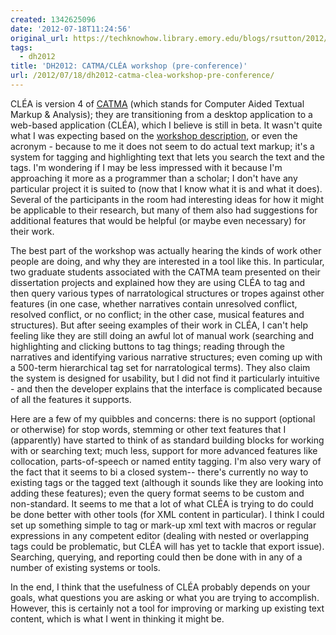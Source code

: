 ```yaml
---
created: 1342625096
date: '2012-07-18T11:24:56'
original_url: https://techknowhow.library.emory.edu/blogs/rsutton/2012/07/18/dh2012-catma-clea-workshop-pre-conference
tags:
  - dh2012
title: 'DH2012: CATMA/CLÉA workshop (pre-conference)'
url: /2012/07/18/dh2012-catma-clea-workshop-pre-conference/
---
```



CLÉA is version 4 of [CATMA](http://www.catma.de/) (which stands for Computer Aided Textual Markup &amp; Analysis); they are transitioning from a desktop application to a web-based application (CLÉA), which I believe is still in beta.  It wasn't quite what I was expecting based on the [workshop description](http://www.dh2012.uni-hamburg.de/conference/programme/pre-conference-workshops/), or even the acronym - because to me it does not seem to do actual text markup; it's a system for tagging and highlighting text that lets you search the text and the tags.  I'm wondering if I may be less impressed with it because I'm approaching it more as a programmer than a scholar; I don't have any particular project it is suited to (now that I know what it is and what it does).  Several of the participants in the room had interesting ideas for how it might be applicable to their research, but many of them also had suggestions for additional features that would be helpful (or maybe even necessary) for their work.

The best part of the workshop was actually hearing the kinds of work other people are doing, and why they are interested in a tool like this.  In particular, two graduate students associated with the CATMA team presented on their dissertation projects and explained how they are using CLÉA to tag and then query various types of narratological structures or tropes against other features (in one case, whether narratives contain unresolved conflict, resolved conflict, or no conflict; in the other case, musical features and structures).  But after seeing examples of their work in CLÉA, I can't help feeling like they are still doing an awful lot of manual work (searching and highlighting and clicking buttons to tag things; reading through the narratives and identifying various narrative structures; even coming up with a 500-term hierarchical tag set for narratological terms).  They also claim the system is designed for usability, but I did not find it particularly intuitive - and then the developer explains that the interface is complicated because of all the features it supports.

Here are a few of my quibbles and concerns: there is no support (optional or otherwise) for stop words, stemming or other text features that I (apparently) have started to think of as standard building blocks for working with or searching text; much less, support for more advanced features like collocation, parts-of-speech or named entity tagging.  I'm also very wary of the fact that it seems to bi a closed system-- there's currently no way to existing tags or the tagged text (although it sounds like they are looking into adding these features); even the query format seems to be custom and non-standard.   It seems to me that a lot of what CLÉA is trying to do could be done better with other tools (for XML content in particular).  I think I could set up something simple to tag or mark-up xml text with macros or regular expressions in any competent editor (dealing with nested or overlapping tags could be problematic, but CLÉA will has yet to tackle that export issue).  Searching, querying, and reporting could then be done with in any of a number of existing systems or tools.

In the end, I think that the usefulness of CLÉA probably depends on your goals, what questions you are asking or what you are trying to accomplish. However, this is certainly not a tool for improving or marking up existing text content, which is what I went in thinking it might be.